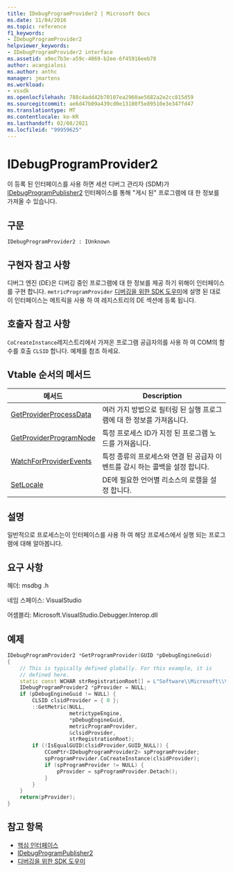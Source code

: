 ```yaml
---
title: IDebugProgramProvider2 | Microsoft Docs
ms.date: 11/04/2016
ms.topic: reference
f1_keywords:
- IDebugProgramProvider2
helpviewer_keywords:
- IDebugProgramProvider2 interface
ms.assetid: a9ec7b3e-a59c-4069-b2ee-6f45916eeb78
author: acangialosi
ms.author: anthc
manager: jmartens
ms.workload:
- vssdk
ms.openlocfilehash: 788c4add42b70107ea2960ae5682a2e2cc815d59
ms.sourcegitcommit: ae6d47b09a439cd0e13180f5e89510e3e347fd47
ms.translationtype: MT
ms.contentlocale: ko-KR
ms.lasthandoff: 02/08/2021
ms.locfileid: "99959625"
---
```

# <a name="idebugprogramprovider2"></a>IDebugProgramProvider2
이 등록 된 인터페이스를 사용 하면 세션 디버그 관리자 (SDM)가 [IDebugProgramPublisher2](../../../extensibility/debugger/reference/idebugprogrampublisher2.md) 인터페이스를 통해 "게시 된" 프로그램에 대 한 정보를 가져올 수 있습니다.

## <a name="syntax"></a>구문

```
IDebugProgramProvider2 : IUnknown
```

## <a name="notes-for-implementers"></a>구현자 참고 사항
디버그 엔진 (DE)은 디버깅 중인 프로그램에 대 한 정보를 제공 하기 위해이 인터페이스를 구현 합니다. `metricProgramProvider` [디버깅을 위한 SDK 도우미](../../../extensibility/debugger/reference/sdk-helpers-for-debugging.md)에 설명 된 대로이 인터페이스는 메트릭을 사용 하 여 레지스트리의 DE 섹션에 등록 됩니다.

## <a name="notes-for-callers"></a>호출자 참고 사항
`CoCreateInstance`레지스트리에서 가져온 프로그램 공급자의를 사용 하 여 COM의 함수를 호출 `CLSID` 합니다. 예제를 참조 하세요.

## <a name="methods-in-vtable-order"></a>Vtable 순서의 메서드

|메서드|Description|
|------------|-----------------|
|[GetProviderProcessData](../../../extensibility/debugger/reference/idebugprogramprovider2-getproviderprocessdata.md)|여러 가지 방법으로 필터링 된 실행 프로그램에 대 한 정보를 가져옵니다.|
|[GetProviderProgramNode](../../../extensibility/debugger/reference/idebugprogramprovider2-getproviderprogramnode.md)|특정 프로세스 ID가 지정 된 프로그램 노드를 가져옵니다.|
|[WatchForProviderEvents](../../../extensibility/debugger/reference/idebugprogramprovider2-watchforproviderevents.md)|특정 종류의 프로세스와 연결 된 공급자 이벤트를 감시 하는 콜백을 설정 합니다.|
|[SetLocale](../../../extensibility/debugger/reference/idebugprogramprovider2-setlocale.md)|DE에 필요한 언어별 리소스의 로캘을 설정 합니다.|

## <a name="remarks"></a>설명
일반적으로 프로세스는이 인터페이스를 사용 하 여 해당 프로세스에서 실행 되는 프로그램에 대해 알아봅니다.

## <a name="requirements"></a>요구 사항
헤더: msdbg .h

네임 스페이스: VisualStudio

어셈블리: Microsoft.VisualStudio.Debugger.Interop.dll

## <a name="example"></a>예제

```cpp
IDebugProgramProvider2 *GetProgramProvider(GUID *pDebugEngineGuid)
{
    // This is typically defined globally. For this example, it is
    // defined here.
    static const WCHAR strRegistrationRoot[] = L"Software\\Microsoft\\VisualStudio\\8.0Exp";
    IDebugProgramProvider2 *pProvider = NULL;
    if (pDebugEngineGuid != NULL) {
        CLSID clsidProvider = { 0 };
        ::GetMetric(NULL,
                    metrictypeEngine,
                    *pDebugEngineGuid,
                    metricProgramProvider,
                    &clsidProvider,
                    strRegistrationRoot);
        if (!IsEqualGUID(clsidProvider,GUID_NULL)) {
            CComPtr<IDebugProgramProvider2> spProgramProvider;
            spProgramProvider.CoCreateInstance(clsidProvider);
            if (spProgramProvider != NULL) {
                pProvider = spProgramProvider.Detach();
            }
        }
    }
    return(pProvider);
}
```

## <a name="see-also"></a>참고 항목
- [핵심 인터페이스](../../../extensibility/debugger/reference/core-interfaces.md)
- [IDebugProgramPublisher2](../../../extensibility/debugger/reference/idebugprogrampublisher2.md)
- [디버깅을 위한 SDK 도우미](../../../extensibility/debugger/reference/sdk-helpers-for-debugging.md)
